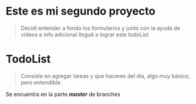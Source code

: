 # Este es mi segundo proyecto

>Decidí entender a fondo los formularios y junto con la ayuda de videos e info adicional llegué a lograr este todoList

# TodoList

>Consiste en agregar tareas y que haceres del día, algo muy básico, pero entendible.

Se encuentra en la parte ***master*** de branches

